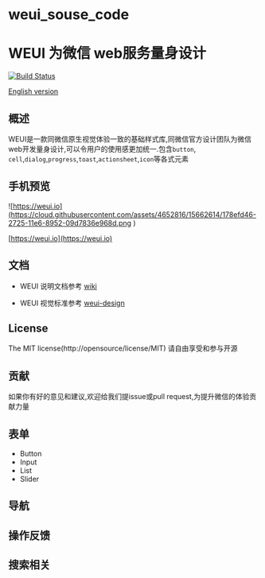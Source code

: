# weui_souse_code

WEUI 为微信 web服务量身设计
===

[![Build Status](https://user-gold-cdn.xitu.io/2018/4/24/162f7821139fc1c8)](https://travis-ci.org/Tecent/weui)

[English version](README.md)

## 概述

WEUI是一款同微信原生视觉体验一致的基础样式库,同微信官方设计团队为微信web开发量身设计,可以令用户的使用感更加统一.包含`button`, `cell`,`dialog`,`progress`,`toast`,`actionsheet`,`icon`等各式元素

## 手机预览
![https://weui.io](https://cloud.githubusercontent.com/assets/4652816/15662614/178efd46-2725-11e6-8952-09d7836e968d.png
)

[https://weui.io](https://weui.io)

## 文档
- WEUI 说明文档参考 [wiki](https://github.com/Tencent/weui/wiki)

- WEUI 视觉标准参考 [weui-design](https://github.com/weui/weui-design)

## License
The MIT license(http://opensource/license/MIT)
请自由享受和参与开源

## 贡献
如果你有好的意见和建议,欢迎给我们提issue或pull request,为提升微信的体验贡献力量




## 表单
- Button
- Input
- List
- Slider


## 导航

## 操作反馈

## 搜索相关